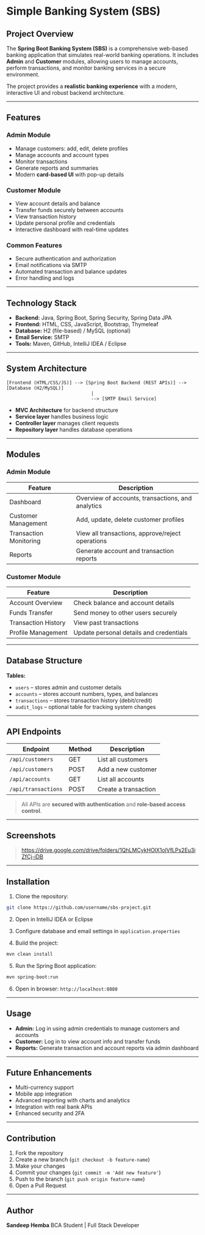 # Simple Banking System (SBS)

## Project Overview

The **Spring Boot Banking System (SBS)** is a comprehensive web-based banking application that simulates real-world banking operations. It includes **Admin** and **Customer** modules, allowing users to manage accounts, perform transactions, and monitor banking services in a secure environment.

The project provides a **realistic banking experience** with a modern, interactive UI and robust backend architecture.

---

## Features

### Admin Module

* Manage customers: add, edit, delete profiles
* Manage accounts and account types
* Monitor transactions
* Generate reports and summaries
* Modern **card-based UI** with pop-up details

### Customer Module

* View account details and balance
* Transfer funds securely between accounts
* View transaction history
* Update personal profile and credentials
* Interactive dashboard with real-time updates

### Common Features

* Secure authentication and authorization
* Email notifications via SMTP
* Automated transaction and balance updates
* Error handling and logs

---

## Technology Stack

* **Backend:** Java, Spring Boot, Spring Security, Spring Data JPA
* **Frontend:** HTML, CSS, JavaScript, Bootstrap, Thymeleaf
* **Database:** H2 (file-based) / MySQL (optional)
* **Email Service:** SMTP
* **Tools:** Maven, GitHub, IntelliJ IDEA / Eclipse

---

## System Architecture

```
[Frontend (HTML/CSS/JS)] --> [Spring Boot Backend (REST APIs)] --> [Database (H2/MySQL)]
                               |
                               --> [SMTP Email Service]
```

* **MVC Architecture** for backend structure
* **Service layer** handles business logic
* **Controller layer** manages client requests
* **Repository layer** handles database operations

---

## Modules

### Admin Module

| Feature                | Description                                       |
| ---------------------- | ------------------------------------------------- |
| Dashboard              | Overview of accounts, transactions, and analytics |
| Customer Management    | Add, update, delete customer profiles             |
| Transaction Monitoring | View all transactions, approve/reject operations  |
| Reports                | Generate account and transaction reports          |

### Customer Module

| Feature             | Description                             |
| ------------------- | --------------------------------------- |
| Account Overview    | Check balance and account details       |
| Funds Transfer      | Send money to other users securely      |
| Transaction History | View past transactions                  |
| Profile Management  | Update personal details and credentials |

---

## Database Structure

**Tables:**

* `users` – stores admin and customer details
* `accounts` – stores account numbers, types, and balances
* `transactions` – stores transaction history (debit/credit)
* `audit_logs` – optional table for tracking system changes

---

## API Endpoints

| Endpoint            | Method | Description          |
| ------------------- | ------ | -------------------- |
| `/api/customers`    | GET    | List all customers   |
| `/api/customers`    | POST   | Add a new customer   |
| `/api/accounts`     | GET    | List all accounts    |
| `/api/transactions` | POST   | Create a transaction |

> All APIs are **secured with authentication** and **role-based access control**.

---

## Screenshots

> https://drive.google.com/drive/folders/1QhLMCykHOlX1olVfLPs2Eu3iZfCj-iDB

---

## Installation

1. Clone the repository:

```bash
git clone https://github.com/username/sbs-project.git
```

2. Open in IntelliJ IDEA or Eclipse

3. Configure database and email settings in `application.properties`

4. Build the project:

```bash
mvn clean install
```

5. Run the Spring Boot application:

```bash
mvn spring-boot:run
```

6. Open in browser: `http://localhost:8080`

---

## Usage

* **Admin:** Log in using admin credentials to manage customers and accounts
* **Customer:** Log in to view account info and transfer funds
* **Reports:** Generate transaction and account reports via admin dashboard

---

## Future Enhancements

* Multi-currency support
* Mobile app integration
* Advanced reporting with charts and analytics
* Integration with real bank APIs
* Enhanced security and 2FA

---

## Contribution

1. Fork the repository
2. Create a new branch (`git checkout -b feature-name`)
3. Make your changes
4. Commit your changes (`git commit -m 'Add new feature'`)
5. Push to the branch (`git push origin feature-name`)
6. Open a Pull Request

---

## Author

**Sandeep Hemba**
BCA Student | Full Stack Developer
